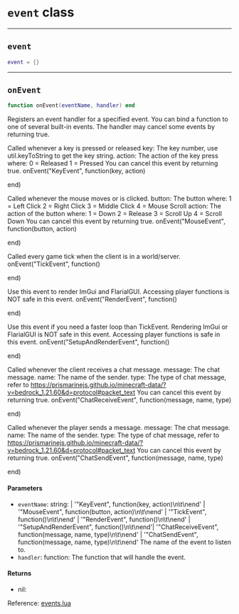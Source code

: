 # `event` class

-----

## `event`
```lua
event = {}
```

-----

## `onEvent`
```lua
function onEvent(eventName, handler) end
```
Registers an event handler for a specified event.
You can bind a function to one of several built-in events.
The handler may cancel some events by returning true.

Called whenever a key is pressed or released
key: The key number, use util.keyToString to get the key string.
action: The action of the key press where:
0 = Released
1 = Pressed
You can cancel this event by returning true.
onEvent("KeyEvent", function(key, action)

end)

Called whenever the mouse moves or is clicked.
button: The button where:
1 = Left Click
2 = Right Click
3 = Middle Click
4 = Mouse Scroll
action: The action of the button where:
1 = Down
2 = Release
3 = Scroll Up
4 = Scroll Down
You can cancel this event by returning true.
onEvent("MouseEvent", function(button, action)

end)

Called every game tick when the client is in a world/server.
onEvent("TickEvent", function()

end)

Use this event to render ImGui and FlarialGUI.
Accessing player functions is NOT safe in this event.
onEvent("RenderEvent", function()

end)

Use this event if you need a faster loop than TickEvent.
Rendering ImGui or FlarialGUI is NOT safe in this event.
Accessing player functions is safe in this event.
onEvent("SetupAndRenderEvent", function()

end)

Called whenever the client receives a chat message.
message: The chat message.
name: The name of the sender.
type: The type of chat message, refer to https://prismarinejs.github.io/minecraft-data/?v=bedrock_1.21.60&d=protocol#packet_text
You can cancel this event by returning true.
onEvent("ChatReceiveEvent", function(message, name, type)

end)

Called whenever the player sends a message.
message: The chat message.
name: The name of the sender.
type: The type of chat message, refer to https://prismarinejs.github.io/minecraft-data/?v=bedrock_1.21.60&d=protocol#packet_text
You can cancel this event by returning true.
onEvent("ChatSendEvent", function(message, name, type)

end)

#### Parameters
- `eventName`: string: | '"KeyEvent", function(key, action)\n\t\nend' | '"MouseEvent", function(button, action)\n\t\nend' | '"TickEvent", function()\n\t\nend' | '"RenderEvent", function()\n\t\nend' | '"SetupAndRenderEvent", function()\n\t\nend'| '"ChatReceiveEvent", function(message, name, type)\n\t\nend' | '"ChatSendEvent", function(message, name, type)\n\t\nend' The name of the event to listen to.
- `handler`: function: The function that will handle the event.
#### Returns
- nil:

Reference: [events.lua](https://github.com/flarialmc/scripting-wiki/tree/main/autocomplete/game/events.lua)